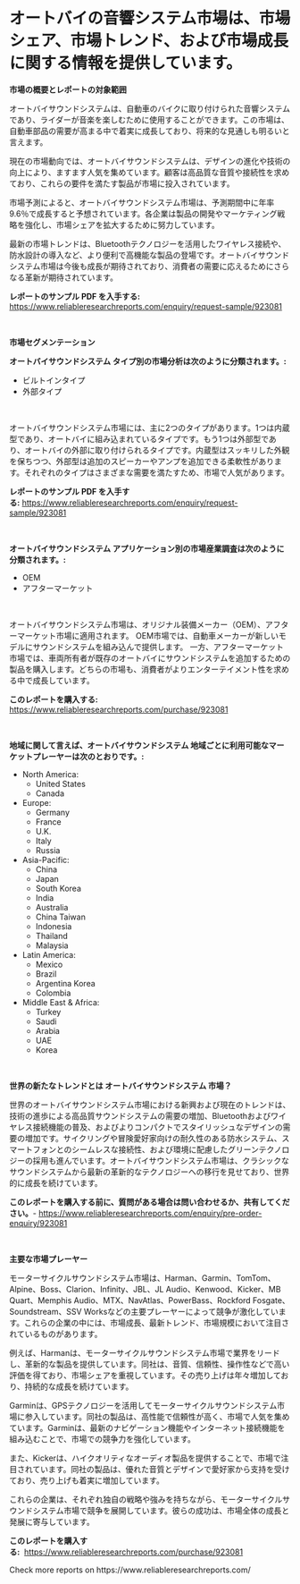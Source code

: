 <p><h1>オートバイの音響システム市場は、市場シェア、市場トレンド、および市場成長に関する情報を提供しています。</h1></p><p><strong>市場の概要とレポートの対象範囲</strong></p>
<p><p>オートバイサウンドシステムは、自動車のバイクに取り付けられた音響システムであり、ライダーが音楽を楽しむために使用することができます。この市場は、自動車部品の需要が高まる中で着実に成長しており、将来的な見通しも明るいと言えます。</p><p>現在の市場動向では、オートバイサウンドシステムは、デザインの進化や技術の向上により、ますます人気を集めています。顧客は高品質な音質や接続性を求めており、これらの要件を満たす製品が市場に投入されています。</p><p>市場予測によると、オートバイサウンドシステム市場は、予測期間中に年率9.6％で成長すると予想されています。各企業は製品の開発やマーケティング戦略を強化し、市場シェアを拡大するために努力しています。</p><p>最新の市場トレンドは、Bluetoothテクノロジーを活用したワイヤレス接続や、防水設計の導入など、より便利で高機能な製品の登場です。オートバイサウンドシステム市場は今後も成長が期待されており、消費者の需要に応えるためにさらなる革新が期待されています。</p></p>
<p><strong>レポートのサンプル PDF を入手する:</strong> <a href="https://www.reliableresearchreports.com/enquiry/request-sample/923081">https://www.reliableresearchreports.com/enquiry/request-sample/923081</a></p>
<p>&nbsp;</p>
<p><strong>市場セグメンテーション</strong></p>
<p><strong>オートバイサウンドシステム タイプ別の市場分析は次のように分類されます。:</strong></p>
<p><ul><li>ビルトインタイプ</li><li>外部タイプ</li></ul></p>
<p>&nbsp;</p>
<p><p>オートバイサウンドシステム市場には、主に2つのタイプがあります。1つは内蔵型であり、オートバイに組み込まれているタイプです。もう1つは外部型であり、オートバイの外部に取り付けられるタイプです。内蔵型はスッキリした外観を保ちつつ、外部型は追加のスピーカーやアンプを追加できる柔軟性があります。それぞれのタイプはさまざまな需要を満たすため、市場で人気があります。</p></p>
<p><strong>レポートのサンプル PDF を入手する:</strong>&nbsp;<a href="https://www.reliableresearchreports.com/enquiry/request-sample/923081">https://www.reliableresearchreports.com/enquiry/request-sample/923081</a></p>
<p>&nbsp;</p>
<p><strong> オートバイサウンドシステム アプリケーション別の市場産業調査は次のように分類されます。:</strong></p>
<p><ul><li>OEM</li><li>アフターマーケット</li></ul></p>
<p>&nbsp;</p>
<p><p>オートバイサウンドシステム市場は、オリジナル装備メーカー（OEM）、アフターマーケット市場に適用されます。 OEM市場では、自動車メーカーが新しいモデルにサウンドシステムを組み込んで提供します。 一方、アフターマーケット市場では、車両所有者が既存のオートバイにサウンドシステムを追加するための製品を購入します。どちらの市場も、消費者がよりエンターテイメント性を求める中で成長しています。</p></p>
<p><strong>このレポートを購入する:</strong>&nbsp; <a href="https://www.reliableresearchreports.com/purchase/923081">https://www.reliableresearchreports.com/purchase/923081</a></p>
<p>&nbsp;</p>
<p><strong>地域に関して言えば、オートバイサウンドシステム 地域ごとに利用可能なマーケットプレーヤーは次のとおりです。:</strong></p>
<p><ul>
    <li>
        North America:
        <ul>
            <li>United States</li>
            <li>Canada</li>
        </ul>
    </li>
    <li>
        Europe:
        <ul>
            <li>Germany</li>
            <li>France</li>
            <li>U.K.</li>
            <li>Italy</li>
            <li>Russia</li>
        </ul>
    </li>
    <li>
        Asia-Pacific:
        <ul>
            <li>China</li>
            <li>Japan</li>
            <li>South Korea</li>
            <li>India</li>
            <li>Australia</li>
            <li>China Taiwan</li>
            <li>Indonesia</li>
            <li>Thailand</li>
            <li>Malaysia</li>
        </ul>
    </li>
    <li>
        Latin America:
        <ul>
            <li>Mexico</li>
            <li>Brazil</li>
            <li>Argentina Korea</li>
            <li>Colombia</li>
        </ul>
    </li>
    <li>
        Middle East & Africa:
        <ul>
            <li>Turkey</li>
            <li>Saudi</li>
            <li>Arabia</li>
            <li>UAE</li>
            <li>Korea</li>
        </ul>
    </li>
    </ul></p>
<p>&nbsp;</p>
<p><strong>世界の新たなトレンドとは オートバイサウンドシステム 市場？</strong></p>
<p><p>世界のオートバイサウンドシステム市場における新興および現在のトレンドは、技術の進歩による高品質サウンドシステムの需要の増加、Bluetoothおよびワイヤレス接続機能の普及、およびよりコンパクトでスタイリッシュなデザインの需要の増加です。サイクリングや冒険愛好家向けの耐久性のある防水システム、スマートフォンとのシームレスな接続性、および環境に配慮したグリーンテクノロジーの採用も進んでいます。オートバイサウンドシステム市場は、クラシックなサウンドシステムから最新の革新的なテクノロジーへの移行を見せており、世界的に成長を続けています。</p></p>
<p><strong>このレポートを購入する前に、質問がある場合は問い合わせるか、共有してください。</strong>- <a href="https://www.reliableresearchreports.com/enquiry/pre-order-enquiry/923081">https://www.reliableresearchreports.com/enquiry/pre-order-enquiry/923081</a></p>
<p>&nbsp;</p>
<p><strong>主要な市場プレーヤー</strong></p>
<p><p>モーターサイクルサウンドシステム市場は、Harman、Garmin、TomTom、Alpine、Boss、Clarion、Infinity、JBL、JL Audio、Kenwood、Kicker、MB Quart、Memphis Audio、MTX、NavAtlas、PowerBass、Rockford Fosgate、Soundstream、SSV Worksなどの主要プレーヤーによって競争が激化しています。これらの企業の中には、市場成長、最新トレンド、市場規模において注目されているものがあります。</p><p>例えば、Harmanは、モーターサイクルサウンドシステム市場で業界をリードし、革新的な製品を提供しています。同社は、音質、信頼性、操作性などで高い評価を得ており、市場シェアを重視しています。その売り上げは年々増加しており、持続的な成長を続けています。</p><p>Garminは、GPSテクノロジーを活用してモーターサイクルサウンドシステム市場に参入しています。同社の製品は、高性能で信頼性が高く、市場で人気を集めています。Garminは、最新のナビゲーション機能やインターネット接続機能を組み込むことで、市場での競争力を強化しています。</p><p>また、Kickerは、ハイクオリティなオーディオ製品を提供することで、市場で注目されています。同社の製品は、優れた音質とデザインで愛好家から支持を受けており、売り上げも着実に増加しています。</p><p>これらの企業は、それぞれ独自の戦略や強みを持ちながら、モーターサイクルサウンドシステム市場で競争を展開しています。彼らの成功は、市場全体の成長と発展に寄与しています。</p></p>
<p><strong>このレポートを購入する:</strong>&nbsp;&nbsp;<a href="https://www.reliableresearchreports.com/purchase/923081">https://www.reliableresearchreports.com/purchase/923081</a></p>
<p>Check more reports on https://www.reliableresearchreports.com/</p>